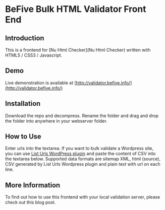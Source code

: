 # BeFive Bulk HTML Validator Front End

## Introduction
This is a frontend for [Nu Html Checker](Nu Html Checker) written with HTML5 / CSS3 / Javascript.

## Demo
Live demonstration is available at [http://validator.befive.info/](http://validator.befive.info/)

## Installation
Download the repo and decompress. Rename the folder and drag and drop the folder into anywhere in your webserver folder.

## How to Use
Enter urls into the textarea. If you want to bulk validate a Wordpress site, you can use [List Urls WordPress plugin](https://wordpress.org/plugins/list-urls/) and paste the content of CSV into the textarea below.
Supported data formats are sitemap XML, html (source), CSV generated by List Urls Wordpress plugin and plain text with url on each line.

## More Information
To find out how to use this frontend with your local validation server, please check out this blog post.